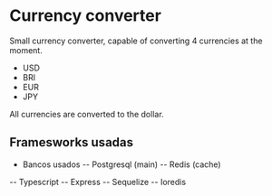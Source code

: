 # Currency converter

Small currency converter, capable of converting 4 currencies at the moment.

- USD
- BRl
- EUR
- JPY

All currencies are converted to the dollar.

## Framesworks usadas
- Bancos usados
-- Postgresql (main)
-- Redis (cache)

-- Typescript
-- Express
-- Sequelize
-- Ioredis
